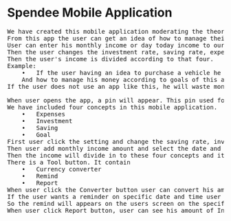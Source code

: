 Spendee Mobile Application
===========================
<pre>
We have created this mobile application moderating the theory of “Wealth Consumption” by Lord Buddha.
From this app the user can get an idea of how to manage their income effectively.
User can enter his monthly income or day today income to our Spendee app. 
Then the user changes the investment rate, saving rate, expenses rate and goal rate as required.
Then the user's income is divided according to that four. 
Example:
    •	If the user having an idea to purchase a vehicle he can use this app to get an idea how to spend on it.
    And how to manage his money according to goals of this app.
If the user does not use an app like this, he will waste money without any control to manage his income.

When user opens the app, a pin will appear. This pin used for the safety of the app because this app has financial data. 
We have included four concepts in this mobile application.
    •	Expenses 
    •	Investment
    •	Saving
    •	Goal
First user click the setting and change the saving rate, investment rate, expenses rate and goal rate by adding percentage values as user want.
Then user add monthly income amount and select the date and type something in the description box and save it. 
Then the income will divide in to these four concepts and it show the relevant amount. 
There is a Tool button. It contain 
    •	Currency converter
    •	Remind
    •	Report
When user click the Converter button user can convert his amount, Sri Lankan Rupees in to Dollars. 
If the user wants a reminder on specific date and time user can click Remind button and select the date time option and save the message user want remind.
So the remind will appears on the users screen on the specified day.
When user click Report button, user can see his amount of Investments, Savings, Expenses, and goal in the previous month. It can be viewed by a column chart.

</pre>
